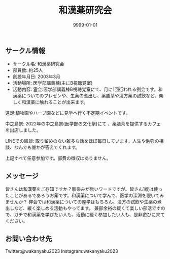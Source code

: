 ﻿---
title: '和漢薬研究会'
excerpt: ''
date: '9999-01-01'
iconImage: '/assets/default/icon.png'
coverImage: '/assets/default/cover.jpg'
ogImage:
  url: '/assets/default/cover.jpg'
tags:
  - 'サークル'
---

## サークル情報
- サークル名: 和漢薬研究会
- 部員数: 約25人
- 創設年月日: 2003年3月
- 活動場所: 医学部講義棟(主にB視聴覚室)
- 活動内容: 霊会:医学部講義棟B視聴覚室にて、月に1回行われる例会です。和漢薬についてのプレゼンや、生薬の煮出し、薬膳茶や漢方薬の試飲など、楽しく和漢薬に触れることが出来ます。

遠足:植物園やハーブ園などに見学へ行く不定期イベントです。

中之島祭: 2022年の中之島祭(医学部の文化祭)にて 、薬膳茶を提供するカフェを出店しました。

LINEでの雑談: 取り留めのない雑多な話をほぼ毎日しています。人生や勉強の相談、なんでも誰かが答えてくれます。

上記すべて任意参加です。部費の徴収はありません。


## メッセージ
皆さんは和漢薬をご存知ですか？馴染みが無いワードですが、皆さん1度は使ったことがあるであろうお薬です。和漢薬について学んで、医学の深淵を覗いてみませんか？
弊会では和漢薬についての座学はもちろん、漢方の試飲や生薬の煮出しなど、緩く楽しめる活動もやってます。
兼部余裕の緩くて楽しい部活ですので、ガチで和漢薬を学びたい人も、活動に緩く参加したい人も、是非遊びに来てください。

## お問い合わせ先
Twitter:@wakanyaku2023
Instagram:wakanyaku2023

